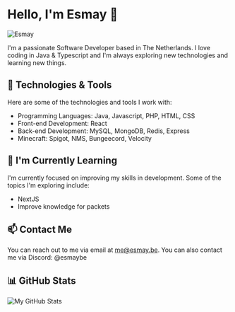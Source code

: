 # Hello, I'm Esmay 👋

![Esmay](https://github.com/Esmaay.png)

I'm a passionate Software Developer based in The Netherlands. I love coding in Java & Typescript and I'm always exploring new technologies and learning new things.

## 🔧 Technologies & Tools

Here are some of the technologies and tools I work with:

- Programming Languages: Java, Javascript, PHP, HTML, CSS
- Front-end Development: React
- Back-end Development: MySQL, MongoDB, Redis, Express
- Minecraft: Spigot, NMS, Bungeecord, Velocity

## 🌱 I'm Currently Learning

I'm currently focused on improving my skills in development. Some of the topics I'm exploring include:

- NextJS
- Improve knowledge for packets

## 📫 Contact Me

You can reach out to me via email at me@esmay.be.
You can also contact me via Discord: @esmaybe

## 📊 GitHub Stats

![My GitHub Stats](https://github-readme-stats.vercel.app/api?username=Esmaay&show_icons=true&theme=dark)
